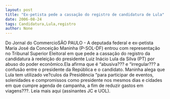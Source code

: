 ```yaml
---
layout: post
title: "Ex-petista pede a cassação do registro de candidatura de Lula"
date: 2006-08-24
tags: Candidatura,Lula,registro
author: None
---
```

Do Jornal do CommercioSÃO PAULO - A deputada federal e ex-petista Maria José da Conceição Maninha (P-SOL-DF) entrou com representação no Tribunal Superior Eleitoral em que pede a cassação do registro da candidatura à reeleição do presidente Luiz Inácio Lula da Silva (PT) por abuso do poder econômico.Ela afirma que é “abusiva??? e “irregular??? a confusão entre o presidente da República e o candidato. Maninha alega que Lula tem utilizado ve?culos da Presidência “para participar de eventos, solenidades e compromissos como presidente nos mesmos dias e cidades em que cumpre agenda de campanha, a fim de reduzir gastos em viagens???.
Leia mais aqui (assinantes JC e UOL). 